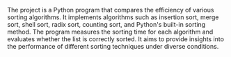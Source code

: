   The project is a Python program that compares the efficiency of various sorting algorithms. It implements algorithms such as insertion sort, merge sort, shell sort, radix sort, counting sort, and Python's built-in sorting method. The program measures the sorting time for each algorithm and evaluates whether the list is correctly sorted. It aims to provide insights into the performance of different sorting techniques under diverse conditions.
